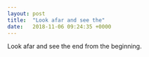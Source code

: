 ```yaml
---
layout: post
title:  "Look afar and see the"
date:   2018-11-06 09:24:35 +0000
---
```

Look afar and see the end from the beginning.

